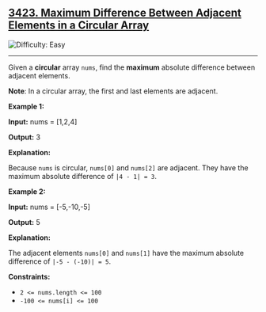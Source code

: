 ## [3423\. Maximum Difference Between Adjacent Elements in a Circular Array](https://leetcode.com/problems/maximum-difference-between-adjacent-elements-in-a-circular-array)

![Difficulty: Easy](https://img.shields.io/badge/Difficulty-Easy-brightgreen)

---

Given a **circular** array `nums`, find the **maximum** absolute difference between adjacent elements.

**Note**: In a circular array, the first and last elements are adjacent.

**Example 1:**

**Input:** nums = \[1,2,4\]

**Output:** 3

**Explanation:**

Because `nums` is circular, `nums[0]` and `nums[2]` are adjacent. They have the maximum absolute difference of `|4 - 1| = 3`.

**Example 2:**

**Input:** nums = \[-5,-10,-5\]

**Output:** 5

**Explanation:**

The adjacent elements `nums[0]` and `nums[1]` have the maximum absolute difference of `|-5 - (-10)| = 5`.

**Constraints:**

- `2 <= nums.length <= 100`
- `-100 <= nums[i] <= 100`
